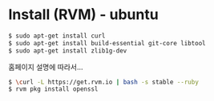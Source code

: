 # Install (RVM) - ubuntu

```sh
$ sudo apt-get install curl
$ sudo apt-get install build-essential git-core libtool
$ sudo apt-get install zlib1g-dev
```

홈페이지 설명에 따라서...

```sh
$ \curl -L https://get.rvm.io | bash -s stable --ruby
$ rvm pkg install openssl
```